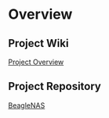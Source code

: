 # Overview

## Project Wiki

[Project Overview](https://github.com/cu-ecen-aeld/final-project-santanamobile/wiki)


## Project Repository

[BeagleNAS](https://github.com/cu-ecen-aeld/final-project-santanamobile)


